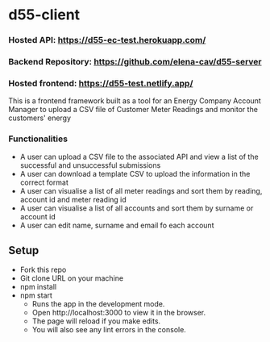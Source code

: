 # d55-client

### Hosted API: https://d55-ec-test.herokuapp.com/

### Backend Repository: https://github.com/elena-cav/d55-server

### Hosted frontend: https://d55-test.netlify.app/

This is a frontend framework built as a tool for an Energy Company Account Manager to upload a CSV file of Customer Meter Readings and monitor the customers' energy

### Functionalities

- A user can upload a CSV file to the associated API and view a list of the successful and unsuccessful submissions
- A user can download a template CSV to upload the information in the correct format
- A user can visualise a list of all meter readings and sort them by reading, account id and meter reading id
- A user can visualise a list of all accounts and sort them by surname or account id
- A user can edit name, surname and email fo each account

## Setup

- Fork this repo
- Git clone URL on your machine
- npm install
- npm start
  - Runs the app in the development mode.
  - Open http://localhost:3000 to view it in the browser.
  - The page will reload if you make edits.
  - You will also see any lint errors in the console.
